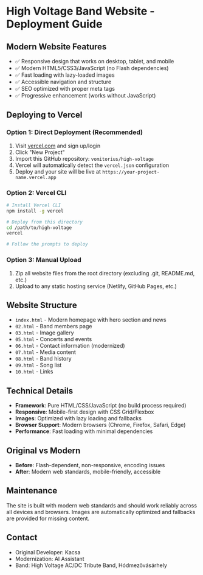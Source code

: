 # High Voltage Band Website - Deployment Guide

## Modern Website Features
- ✅ Responsive design that works on desktop, tablet, and mobile
- ✅ Modern HTML5/CSS3/JavaScript (no Flash dependencies)
- ✅ Fast loading with lazy-loaded images
- ✅ Accessible navigation and structure
- ✅ SEO optimized with proper meta tags
- ✅ Progressive enhancement (works without JavaScript)

## Deploying to Vercel

### Option 1: Direct Deployment (Recommended)
1. Visit [vercel.com](https://vercel.com) and sign up/login
2. Click "New Project"
3. Import this GitHub repository: `vomitorius/high-voltage`
4. Vercel will automatically detect the `vercel.json` configuration
5. Deploy and your site will be live at `https://your-project-name.vercel.app`

### Option 2: Vercel CLI
```bash
# Install Vercel CLI
npm install -g vercel

# Deploy from this directory
cd /path/to/high-voltage
vercel

# Follow the prompts to deploy
```

### Option 3: Manual Upload
1. Zip all website files from the root directory (excluding .git, README.md, etc.)
2. Upload to any static hosting service (Netlify, GitHub Pages, etc.)

## Website Structure
- `index.html` - Modern homepage with hero section and news
- `02.html` - Band members page  
- `03.html` - Image gallery
- `05.html` - Concerts and events
- `06.html` - Contact information (modernized)
- `07.html` - Media content
- `08.html` - Band history
- `09.html` - Song list
- `10.html` - Links

## Technical Details
- **Framework**: Pure HTML/CSS/JavaScript (no build process required)
- **Responsive**: Mobile-first design with CSS Grid/Flexbox
- **Images**: Optimized with lazy loading and fallbacks
- **Browser Support**: Modern browsers (Chrome, Firefox, Safari, Edge)
- **Performance**: Fast loading with minimal dependencies

## Original vs Modern
- **Before**: Flash-dependent, non-responsive, encoding issues
- **After**: Modern web standards, mobile-friendly, accessible

## Maintenance
The site is built with modern web standards and should work reliably across all devices and browsers. Images are automatically optimized and fallbacks are provided for missing content.

## Contact
- Original Developer: Kacsa
- Modernization: AI Assistant
- Band: High Voltage AC/DC Tribute Band, Hódmezővásárhely